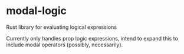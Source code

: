 # modal-logic
Rust library for evaluating logical expressions


Currently only handles prop logic expressions, intend to expand this to include modal operators (possibly, necessarily).

